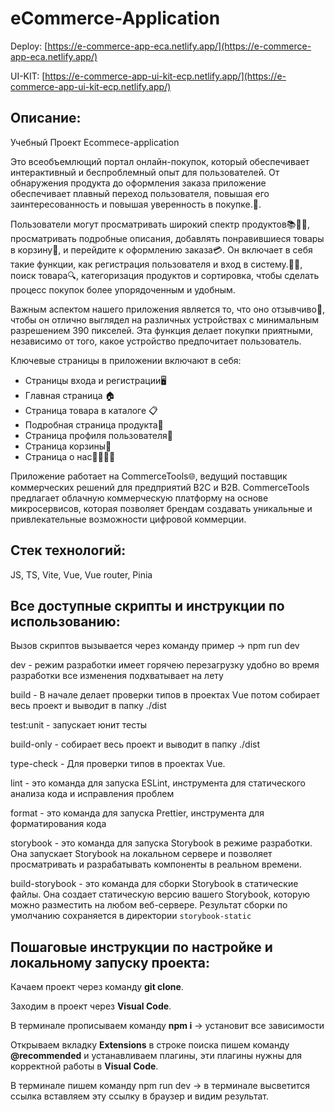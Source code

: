 # eCommerce-Application

Deploy: [https://e-commerce-app-eca.netlify.app/](https://e-commerce-app-eca.netlify.app/)

UI-KIT: [https://e-commerce-app-ui-kit-ecp.netlify.app/](https://e-commerce-app-ui-kit-ecp.netlify.app/)

## Описание:

Учебный Проект Ecommece-application

Это всеобъемлющий портал онлайн-покупок, который обеспечивает интерактивный и беспроблемный опыт для пользователей. От обнаружения продукта до оформления заказа приложение обеспечивает плавный переход пользователя, повышая его заинтересованность и повышая уверенность в покупке.🚀.

Пользователи могут просматривать широкий спектр продуктов📚👗👟, просматривать подробные описания, добавлять понравившиеся товары в корзину🛒, и перейдите к оформлению заказа💳. Он включает в себя такие функции, как регистрация пользователя и вход в систему.📝🔐, поиск товара🔍, категоризация продуктов и сортировка, чтобы сделать процесс покупок более упорядоченным и удобным.

Важным аспектом нашего приложения является то, что оно отзывчиво📲, чтобы он отлично выглядел на различных устройствах с минимальным разрешением 390 пикселей. Эта функция делает покупки приятными, независимо от того, какое устройство предпочитает пользователь.

Ключевые страницы в приложении включают в себя:

* Страницы входа и регистрации🖥️
* Главная страница 🏠
* Страница товара в каталоге 📋
* Подробная страница продукта🔎
* Страница профиля пользователя👤
* Страница корзины🛒
* Страница о нас🙋‍♂️🙋‍♀️

Приложение работает на CommerceTools🌐, ведущий поставщик коммерческих решений для предприятий B2C и B2B. CommerceTools предлагает облачную коммерческую платформу на основе микросервисов, которая позволяет брендам создавать уникальные и привлекательные возможности цифровой коммерции.

## Стек технологий:

JS, TS, Vite, Vue, Vue router, Pinia

## Все доступные скрипты и инструкции по использованию:

Вызов скриптов вызывается через команду пример -> npm run dev

dev - режим разработки имеет горячею перезагрузку удобно во время разработки все изменения подхватывает на лету

build - В начале делает проверки типов в проектах Vue потом собирает весь проект и выводит в папку ./dist

test:unit - запускает юнит тесты

build-only - собирает весь проект и выводит в папку ./dist

type-check - Для проверки типов в проектах Vue.

lint - это команда для запуска ESLint, инструмента для статического анализа кода и исправления проблем

format - это команда для запуска Prettier, инструмента для форматирования кода

storybook - это команда для запуска Storybook в режиме разработки. Она запускает Storybook на локальном сервере и позволяет просматривать и разрабатывать компоненты в реальном времени.

build-storybook - это команда для сборки Storybook в статические файлы. Она создает статическую версию вашего Storybook, которую можно разместить на любом веб-сервере. Результат сборки по умолчанию сохраняется в директории `storybook-static`

## Пошаговые инструкции по настройке и локальному запуску проекта:

Качаем проект через команду **git clone**.

Заходим в проект через **Visual Code**.

В терминале прописываем команду **npm i** -> установит все зависимости

Открываем вкладку **Extensions** в строке поиска пишем команду **@recommended** и устанавливаем плагины, эти плагины нужны для корректной работы в **Visual Code**.

В терминале пишем команду npm run dev -> в терминале высветится ссылка вставляем эту ссылку в браузер и видим результат.
